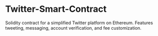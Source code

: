 # Twitter-Smart-Contract
Solidity contract for a simplified Twitter platform on Ethereum. Features tweeting, messaging, account verification, and fee customization.
